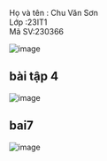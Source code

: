 Họ và tên : Chu Văn Sơn <br>
Lớp :23IT1 <br>
Mã SV:230366

![image](https://github.com/user-attachments/assets/c08ef7e6-175f-4128-bf7c-3c36ef6e50b7)
<h2>bài tập 4</h2>

![image](https://github.com/user-attachments/assets/ab6e6fad-9eed-44a0-b804-d99014d88f75)
<h2>bai7</h2>

![image](https://github.com/user-attachments/assets/6fcc402f-02e0-4218-b2c6-c7f0a7cd605d)
